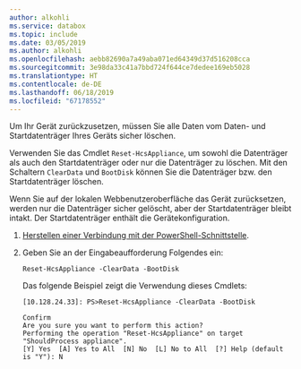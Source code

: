 ```yaml
---
author: alkohli
ms.service: databox
ms.topic: include
ms.date: 03/05/2019
ms.author: alkohli
ms.openlocfilehash: aebb82690a7a49aba071ed64349d37d516208cca
ms.sourcegitcommit: 3e98da33c41a7bbd724f644ce7dedee169eb5028
ms.translationtype: HT
ms.contentlocale: de-DE
ms.lasthandoff: 06/18/2019
ms.locfileid: "67178552"
---
```

Um Ihr Gerät zurückzusetzen, müssen Sie alle Daten vom Daten- und Startdatenträger Ihres Geräts sicher löschen. 

Verwenden Sie das Cmdlet `Reset-HcsAppliance`, um sowohl die Datenträger als auch den Startdatenträger oder nur die Datenträger zu löschen. Mit den Schaltern `ClearData` und `BootDisk` können Sie die Datenträger bzw. den Startdatenträger löschen.

Wenn Sie auf der lokalen Webbenutzeroberfläche das Gerät zurücksetzen, werden nur die Datenträger sicher gelöscht, aber der Startdatenträger bleibt intakt. Der Startdatenträger enthält die Gerätekonfiguration.

1. [Herstellen einer Verbindung mit der PowerShell-Schnittstelle](#connect-to-the-powershell-interface).
2. Geben Sie an der Eingabeaufforderung Folgendes ein:

    `Reset-HcsAppliance -ClearData -BootDisk`

    Das folgende Beispiel zeigt die Verwendung dieses Cmdlets:
    ```
    [10.128.24.33]: PS>Reset-HcsAppliance -ClearData -BootDisk
    
    Confirm
    Are you sure you want to perform this action?
    Performing the operation "Reset-HcsAppliance" on target "ShouldProcess appliance".
    [Y] Yes  [A] Yes to All  [N] No  [L] No to All  [?] Help (default is "Y"): N
    ```
